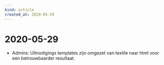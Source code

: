 ```yaml
---
kind: article
created_at: 2020-05-29
---
```


# 2020-05-29

* Admins: Uitnodigings templates zijn omgezet van textile naar html voor een betrouwbaarder resultaat.